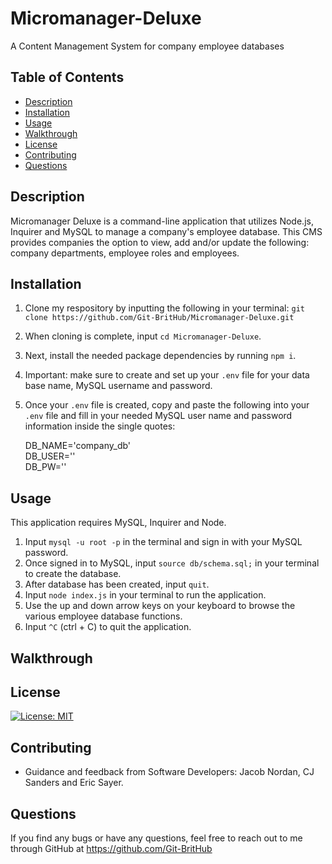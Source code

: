# Micromanager-Deluxe
A Content Management System for company employee databases

## Table of Contents
* [Description](#description)
* [Installation](#installation)
* [Usage](#usage)
* [Walkthrough](#walkthrough)
* [License](#license)
* [Contributing](#contributing)
* [Questions](#questions)


## Description
Micromanager Deluxe is a command-line application that utilizes Node.js, Inquirer and MySQL to manage a company's employee database. This CMS provides companies the option to view, add and/or update the following: company departments, employee roles and employees. 


## Installation
1. Clone my respository by inputting the following in your terminal: `git clone https://github.com/Git-BritHub/Micromanager-Deluxe.git`
2. When cloning is complete, input `cd Micromanager-Deluxe`.
3. Next, install the needed package dependencies by running `npm i`.
4. Important: make sure to create and set up your `.env` file for your data base name, MySQL username and password.
5. Once your `.env` file is created, copy and paste the following into your `.env` file and fill in your needed MySQL user name and password information inside the single quotes:

    <p>DB_NAME='company_db'<br/>
       DB_USER=''<br/>
       DB_PW=''<br/></p>


## Usage
This application requires MySQL, Inquirer and Node.<br />

1. Input `mysql -u root -p` in the terminal and sign in with your MySQL password.
2. Once signed in to MySQL, input `source db/schema.sql;` in your terminal to create the database.
3. After database has been created, input `quit`.
4. Input `node index.js` in your terminal to run the application.
5. Use the up and down arrow keys on your keyboard to browse the various employee database functions.
6. Input `^C` (ctrl + C) to quit the application. 

## Walkthrough

## License
[![License: MIT](https://img.shields.io/badge/License-MIT-aqua.svg)](https://opensource.org/licenses/MIT)

## Contributing
* Guidance and feedback from Software Developers: Jacob Nordan, CJ Sanders and Eric Sayer.

## Questions
If you find any bugs or have any questions, feel free to reach out to me through GitHub at https://github.com/Git-BritHub 